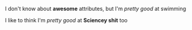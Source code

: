 I don't know about **awesome** attributes, but I'm *pretty good* at swimming

I like to think I'm *pretty good* at **Sciencey shit** too
